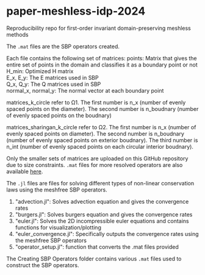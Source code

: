 # paper-meshless-idp-2024
Reproducibility repo for first-order invariant domain-preserving meshless methods

The `.mat` files are the SBP operators created. 

Each file contains the following set of matrices:
points: Matrix that gives the entire set of points in the domain and classifies it as a boundary point or not  
H_min: Optimized H matrix  
E_x, E_y: The E matrices used in SBP  
Q_x, Q_y: The Q matrices used in SBP  
normal_x, normal_y: The normal vector at each boundary point   
  
matrices_k_circle refer to Ω1. The first number is n_x (number of evenly spaced points on the diameter). The second number is n_boudnary (number of evenly spaced points on the boudnary)  

matrices_sharingan_k_circle refer to Ω2. The first number is n_x (number of evenly spaced points on diameter). The second number is n_boudnary (number of evenly spaced points on exterior boudnary). The third number is n_int (number of evenly spaced points on each circular interior boudnary).  

Only the smaller sets of matrices are uploaded on this GitHub repository due to size constraints. `.mat` files for more resolved operators are also available [here](https://drive.google.com/drive/folders/10aj7Ek_eW2ce-M97Pt8a47SvBFAV6pRl?usp=drive_link).  

The `.jl` files are files for solving different types of non-linear conservation laws using the meshfree SBP operators.  

1. "advection.jl": Solves advection equation and gives the convergence rates
2. "burgers.jl": Solves burgers equation and gives the convergence rates
3. "euler.jl": Solves the 2D incompressible euler equations and contains functions for visualization/plotting
4. "euler_convergence.jl": Specifically outputs the convergence rates using the meshfree SBP operators
5. "operator_setup.jl": function that converts the .mat files provided 

The Creating SBP Operators folder contains various `.mat` files used to construct the SBP operators. 
